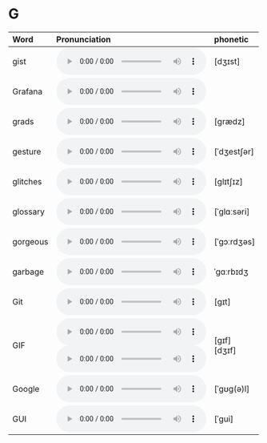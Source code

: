 
# G

| Word  | Pronunciation | phonetic |
| :-- | :-- | :-- |
| gist | <audio src="/awesome-pronunciation/public/audio/gist.mp3" controls="controls" controlslist="nodownload"></audio> | [dʒɪst] |
| Grafana | <audio src="/awesome-pronunciation/public/audio/Grafana.mp3" controls="controls" controlslist="nodownload"></audio> |  |
| grads | <audio src="/awesome-pronunciation/public/audio/grads.mp3" controls="controls" controlslist="nodownload"></audio> | [ɡrædz] |
| gesture | <audio src="/awesome-pronunciation/public/audio/gesture.mp3" controls="controls" controlslist="nodownload"></audio> | [ˈdʒestʃər] |
| glitches | <audio src="/awesome-pronunciation/public/audio/glitches.mp3" controls="controls" controlslist="nodownload"></audio> | [ɡlɪtʃɪz] |
| glossary | <audio src="/awesome-pronunciation/public/audio/glossary.mp3" controls="controls" controlslist="nodownload"></audio> | [ˈɡlɑːsəri] |
| gorgeous | <audio src="/awesome-pronunciation/public/audio/gorgeous.mp3" controls="controls" controlslist="nodownload"></audio> | [ˈɡɔːrdʒəs] |
| garbage | <audio src="/awesome-pronunciation/public/audio/garbage.mp3" controls="controls" controlslist="nodownload"></audio> | ˈɡɑːrbɪdʒ |
| Git | <audio src="/awesome-pronunciation/public/audio/Git.mp3" controls="controls" controlslist="nodownload"></audio> | [ɡɪt] |
| GIF | <audio src="/awesome-pronunciation/public/audio/GIF-0.mp3" controls="controls" controlslist="nodownload"></audio><br/><audio src="/awesome-pronunciation/public/audio/GIF-1.mp3" controls="controls" controlslist="nodownload"></audio> | [ɡɪf]<br/>[dʒɪf] |
| Google | <audio src="/awesome-pronunciation/public/audio/Google.mp3" controls="controls" controlslist="nodownload"></audio> | [ˈɡʊɡ(ə)l]  |
| GUI | <audio src="/awesome-pronunciation/public/audio/GUI.mp3" controls="controls" controlslist="nodownload"></audio> | [ˈɡui] |

